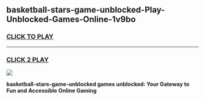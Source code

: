 
## basketball-stars-game-unblocked-Play-Unblocked-Games-Online-1v9bo
<h3>
<a href="https://premium76.site?title=basketball-stars-game-unblocked&ref=25A">CLICK TO PLAY</a></h3>
<hr>

<h3>
<a href="https://premium76.site?title=basketball-stars-game-unblocked&ref=25A">CLICK 2 PLAY</a>
  
</h3>

<a href="https://premium76.site?title=basketball-stars-game-unblocked&ref=25A"><img src="https://clearcache.store/games.png"></a>


**basketball-stars-game-unblocked games unblocked: Your Gateway to Fun and Accessible Online Gaming**
